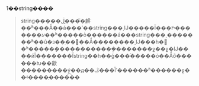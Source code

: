 1��string����
> string�����ڶ�̬��֮�䴫��ʱ���Ǻܺ��á���ʹ��string���͵Ĳ�����Ϊ���Ի�������ע��ʱ�����ò������á���string���͵�������ʱ��û�з��ִ��󣬵��Ǻ��������͵Ĳ���һ�𴫵�ʱ�����ܻ������������ܸ�������ջ��ջ�Ĳ����йأ�������Ϊstring��һ��ģ���࣬�����ò��Ǻܵõ������Խ��龡���������ý��д��ݣ���Ϊʹ������ʱ������ջ��ʵ����ָ�����͡�
